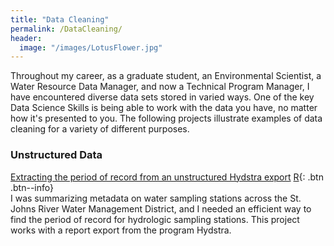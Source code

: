 ```yaml
---
title: "Data Cleaning"
permalink: /DataCleaning/
header:
  image: "/images/LotusFlower.jpg"
---
```


Throughout my career, as a graduate student, an Environmental Scientist, a Water Resource Data Manager, and now a Technical Program Manager, I have encountered diverse data sets stored in varied ways.  One of the key Data Science Skills is being able to work with the data you have, no matter how it's presented to you.  The following projects illustrate examples of data cleaning for a variety of different purposes.

### Unstructured Data

[Extracting the period of record from an unstructured Hydstra export](https://mguyette.github.io/Hydstra_HYREPSummary) [R](/Languages#r){: .btn .btn--info}  
I was summarizing metadata on water sampling stations across the St. Johns River Water Management District, and I needed an efficient way to find the period of record for hydrologic sampling stations.  This project works with a report export from the program Hydstra.  
